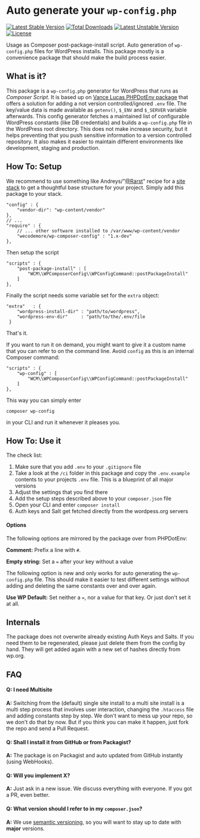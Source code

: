 # Auto generate your `wp-config.php`

[![Latest Stable Version](https://poser.pugx.org/wecodemore/wp-composer-config/v/stable.svg)](https://packagist.org/packages/wecodemore/wp-composer-config)
[![Total Downloads](https://poser.pugx.org/wecodemore/wp-composer-config/downloads.svg)](https://packagist.org/packages/wecodemore/wp-composer-config)
[![Latest Unstable Version](https://poser.pugx.org/wecodemore/wp-composer-config/v/unstable.svg)](https://packagist.org/packages/wecodemore/wp-composer-config)
[![License](https://poser.pugx.org/wecodemore/wp-composer-config/license.svg)](https://packagist.org/packages/wecodemore/wp-composer-config)

Usage as Composer post-package-install script. Auto generation of `wp-config.php` files for
WordPress installs. This package mostly is a convenience package that should make the build process
easier.

## What is it?

This package is a `wp-config.php` generator for WordPress that runs as _Composer Script_.
It is based up on [Vance Lucas PHPDotEnv package](https://github.com/vlucas/phpdotenv) that
offers a solution for adding a not version controlled/ignored `.env` file. The key/value data
is made available as `getenv()`, `$_ENV` and `$_SERVER` variable afterwards. This config
generator fetches a maintained list of configurable WordPress constants (like DB credentials)
and builds a `wp-config.php` file in the WordPress root directory. This does not make increase
security, but it helps preventing that you push sensitive information to a version controlled
repository. It also makes it easier to maintain different environments like development,
staging and production.

## How To: Setup

We recommend to use something like Andreys/"[@Rarst](https://twitter.com/Rarst)" recipe for a
[site stack](http://composer.rarst.net/recipe/site-stack) to get a thoughtful base structure for
your project. Simply add this package to your stack.

	"config" : {
		"vendor-dir": "wp-content/vendor"
	},
	// ...
	"require" : {
		// ... other software installed to /var/www/wp-content/vendor
        "wecodemore/wp-composer-config" : "1.x-dev"
	},

Then setup the script

	"scripts" : {
		"post-package-install" : [
			"WCM\\WPComposerConfig\\WPConfigCommand::postPackageInstall"
		]
	},

Finally the script needs some variable set for the `extra` object:

	"extra"   : {
		"wordpress-install-dir" : "path/to/wordpress",
		"wordpress-env-dir"     : "path/to/the/.env/file
	 }

That's it.

If you want to run it on demand, you might want to give it a custom name that you can
refer to on the command line. Avoid `config` as this is an internal Composer command:

	"scripts" : {
		"wp-config" : [
			"WCM\\WPComposerConfig\\WPConfigCommand::postPackageInstall"
		]
	},

This way you can simply enter

	composer wp-config

in your CLI and run it whenever it pleases you.

## How To: Use it

The check list:

1. Make sure that you add `.env` to your `.gitignore` file
1. Take a look at the `/ci` folder in this package and copy the `.env.example` contents
 to your projects `.env` file. This is a blueprint of all major versions
1. Adjust the settings that you find there
1. Add the setup steps described above to your `composer.json` file
1. Open your CLI and enter `composer install`
1. Auth keys and Salt get fetched directly from the wordpess.org servers

#### Options

The following options are mirrored by the package over from PHPDotEnv:

**Comment:** Prefix a line with `#`.

**Empty string:** Set a `=` after your key without a value

The following option is new and only works for auto generating the `wp-config.php` file.
This should make it easier to test different settings without adding and deleting the same
constants over and over again.

**Use WP Default:** Set neither a `=`, nor a value for that key. Or just don't set it at all.

## Internals

The package does not overwrite already existing Auth Keys and Salts. If you need them to be
regenerated, please just delete them from the config by hand. They will get added again with
a new set of hashes directly from wp.org.

## FAQ

#### **Q:** I need Multisite

**A:** Switching from the (default) single site install to a multi site install is a multi step
process that involves user interaction, changing the `.htaccess` file
and adding constants step by step. We don't want to mess up your repo, so we don't do that by
now. But if you think you can make it happen, just fork the repo and send a Pull Request.

#### **Q:** Shall I install it from GitHub or from Packagist?

**A:** The package is on Packagist and auto updated from GitHub instantly (using WebHooks).

#### **Q:** Will you implement X?

**A:** Just ask in a new issue. We discuss everything with everyone. If you got a PR, even better.

#### **Q:** What version should I refer to in my `composer.json`?

**A:** We use [semantic versioning](http://semver.org/), so you will want to stay
up to date with **major** versions.

